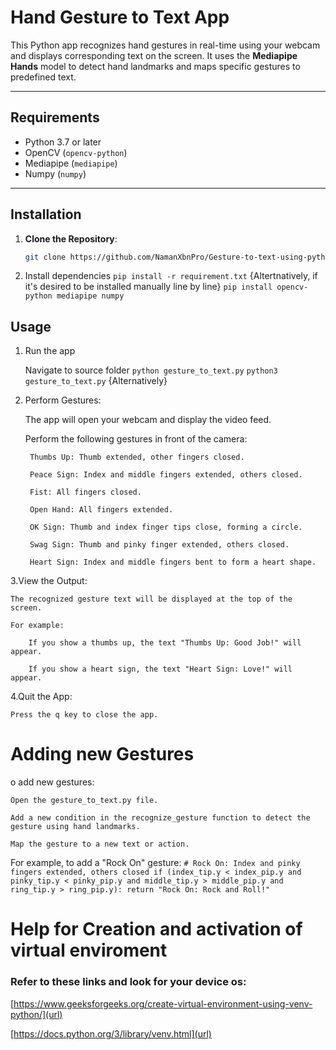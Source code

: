 # Hand Gesture to Text App

This Python app recognizes hand gestures in real-time using your webcam and displays corresponding text on the screen. It uses the **Mediapipe Hands** model to detect hand landmarks and maps specific gestures to predefined text.

---

## Requirements
- Python 3.7 or later
- OpenCV (`opencv-python`)
- Mediapipe (`mediapipe`)
- Numpy (`numpy`)

---

## Installation

1. **Clone the Repository**:
   ```bash
   git clone https://github.com/NamanXbnPro/Gesture-to-text-using-python-Flask-.git
2. Install dependencies
   `pip install -r requirement.txt`
   {Altertnatively, if it's desired to be installed manually line by line}
   `pip install opencv-python mediapipe numpy`

## Usage 
1. Run the app

   Navigate to source folder
   `python gesture_to_text.py`
   `python3 gesture_to_text.py` {Alternatively}
2. Perform Gestures:

    The app will open your webcam and display the video feed.

    Perform the following gestures in front of the camera:

        Thumbs Up: Thumb extended, other fingers closed.

        Peace Sign: Index and middle fingers extended, others closed.

        Fist: All fingers closed.

        Open Hand: All fingers extended.

        OK Sign: Thumb and index finger tips close, forming a circle.

        Swag Sign: Thumb and pinky finger extended, others closed.

        Heart Sign: Index and middle fingers bent to form a heart shape.

3.View the Output:

    The recognized gesture text will be displayed at the top of the screen.

    For example:

        If you show a thumbs up, the text "Thumbs Up: Good Job!" will appear.

        If you show a heart sign, the text "Heart Sign: Love!" will appear.

4.Quit the App:

    Press the q key to close the app.


# Adding new Gestures 
  o add new gestures:

    Open the gesture_to_text.py file.

    Add a new condition in the recognize_gesture function to detect the gesture using hand landmarks.

    Map the gesture to a new text or action.

For example, to add a "Rock On" gesture:
 `# Rock On: Index and pinky fingers extended, others closed
if (index_tip.y < index_pip.y and
    pinky_tip.y < pinky_pip.y and
    middle_tip.y > middle_pip.y and
    ring_tip.y > ring_pip.y):
    return "Rock On: Rock and Roll!"` 



# Help for Creation and activation of virtual enviroment
  
### Refer to these links and look for your device os: 
  [https://www.geeksforgeeks.org/create-virtual-environment-using-venv-python/](url)
                                                    
  [https://docs.python.org/3/library/venv.html](url)
